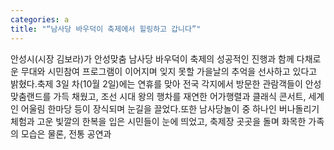```yaml
---
categories: a
title: "“남사당 바우덕이 축제에서 힐링하고 갑니다”"
---
```

안성시(시장 김보라)가 안성맞춤 남사당 바우덕이 축제의 성공적인 진행과 함께 다채로운 무대와 시민참여 프로그램이 이어지며 잊지 못할 가을날의 추억을 선사하고 있다고 밝혔다.축제 3일 차(10월 2일)에는 연휴를 맞아 전국 각지에서 방문한 관람객들이 안성맞춤랜드를 가득 채웠고, 조선 시대 왕의 행차를 재연한 어가행렬과 클래식 콘서트, 세계인 어울림 한마당 등이 장식되며 눈길을 끌었다.또한 남사당놀이 중 하나인 버나돌리기 체험과 고운 빛깔의 한복을 입은 시민들이 눈에 띄었고, 축제장 곳곳을 돌며 화목한 가족의 모습은 물론, 전통 공연과